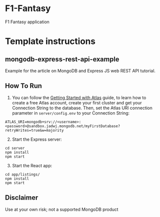 # F1-Fantasy

F1 Fantasy application

# Template instructions

## mongodb-express-rest-api-example

Example for the article on MongoDB and Express JS web REST API tutorial.

## How To Run

1. You can follow the [Getting Started with Atlas](https://docs.atlas.mongodb.com/getting-started/) guide, to learn how to create a free Atlas account, create your first cluster and get your Connection String to the database.
   Then, set the Atlas URI connection parameter in `server/config.env` to your Connection String:

```
ATLAS_URI=mongodb+srv://<username>:<password>@sandbox.jadwj.mongodb.net/myFirstDatabase?retryWrites=true&w=majority
```

2. Start the Express server:

```
cd server
npm install
npm start
```

3. Start the React app:

```
cd app/listings/
npm install
npm start
```

## Disclaimer

Use at your own risk; not a supported MongoDB product
